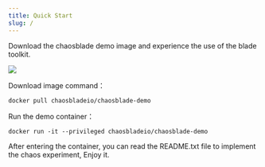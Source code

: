 ```yaml
---
title: Quick Start
slug: / 
---
```


Download the chaosblade demo image and experience the use of the blade toolkit.

![](https://tvax2.sinaimg.cn/large/ad5fbf65gy1gq593nrinog212i0mqu0y.gif)

Download image command：

```shell
docker pull chaosbladeio/chaosblade-demo
```

Run the demo container：

```shell
docker run -it --privileged chaosbladeio/chaosblade-demo
```

After entering the container, you can read the README.txt file to implement the chaos experiment, Enjoy it.
